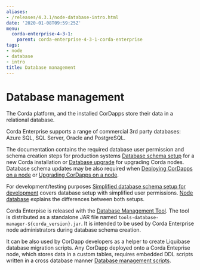 ```yaml
---
aliases:
- /releases/4.3.1/node-database-intro.html
date: '2020-01-08T09:59:25Z'
menu:
  corda-enterprise-4-3-1:
    parent: corda-enterprise-4-3-1-corda-enterprise
tags:
- node
- database
- intro
title: Database management
---
```



# Database management

The Corda platform, and the installed CorDapps store their data in a relational database.

Corda Enterprise supports a range of commercial 3rd party databases: Azure SQL, SQL Server, Oracle and PostgreSQL.

The documentation contains the required database user permission and schema creation steps
for production systems [Database schema setup](node-database-admin.md) for a new Corda installation
or [Database upgrade](node-upgrade-notes.md#node-upgrade-notes-update-database-ref) for upgrading Corda nodes.
Database schema updates may be also required when [Deploying CorDapps on a node](node-operations-cordapp-deployment.md)
or [Upgrading CorDapps on a node](node-operations-upgrade-cordapps.md).

For development/testing purposes [Simplified database schema setup for development](node-database-developer.md) covers database setup with simplified user permissions.
[Node database](node-database.md) explains the differences between both setups.

Corda Enterpise is released with the [Database Management Tool](node-database.md#database-management-tool-ref).
The tool is distributed as a standalone JAR file named `tools-database-manager-${corda_version}.jar`.
It is intended to be used by Corda Enterprise node administrators during database schema creation.

It can be also used by CorDapp developers as a helper to create Liquibase database migration scripts.
Any CorDapp deployed onto a Corda Enteprise node, which stores data in a custom tables,
requires embedded DDL scripts written in a cross database manner [Database management scripts](database-management.md).

